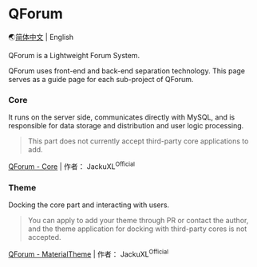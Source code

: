 # QForum

🌏[简体中文](https://github.com/JackuXL/QForum/blob/main/README.md) | English

QForum is a Lightweight Forum System.

QForum uses front-end and back-end separation technology. This page serves as a guide page for each sub-project of QForum.

### Core

It runs on the server side, communicates directly with MySQL, and is responsible for data storage and distribution and user logic processing.

> This part does not currently accept third-party core applications to add.

[QForum - Core](https://github.com/JackuXL/QForum-Core) | 作者： JackuXL<sup>Official</sup>

### Theme

Docking the core part and interacting with users.

> You can apply to add your theme through PR or contact the author, and the theme application for docking with third-party cores is not accepted.

[QForum - MaterialTheme](https://github.com/JackuXL/QForum-MaterialTheme) | 作者： JackuXL<sup>Official</sup>
